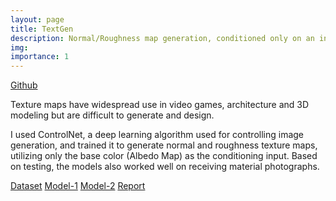 ```yaml
---
layout: page
title: TextGen
description: Normal/Roughness map generation, conditioned only on an input photograph.
img:
importance: 1
---
```


[Github](https://github.com/sidnarsipur/TextGen)

Texture maps have widespread use in video games, architecture and 3D modeling but are difficult to generate and design.

I used ControlNet, a deep learning algorithm used for controlling image generation, and trained it to generate normal and roughness texture maps, utilizing only the base color (Albedo Map) as the conditioning input. Based on testing, the models also worked well on receiving material photographs.

[Dataset](https://huggingface.co/datasets/sidnarsipur/controlnet_data)
[Model-1](https://huggingface.co/sidnarsipur/controlnet_normal) [Model-2](https://huggingface.co/sidnarsipur/controlnet_rough)
[Report](https://github.com/sidnarsipur/TextGen/blob/main/Report.pdf)



